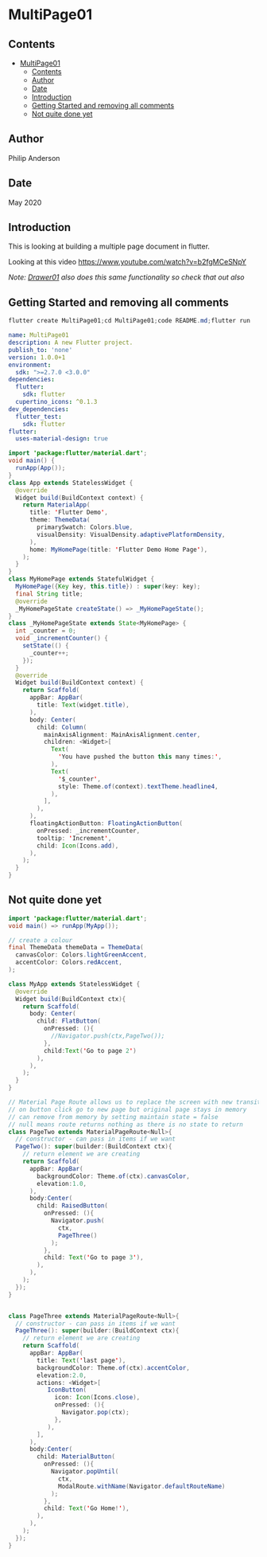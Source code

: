 # MultiPage01

## Contents

- [MultiPage01](#multipage01)
  - [Contents](#contents)
  - [Author](#author)
  - [Date](#date)
  - [Introduction](#introduction)
  - [Getting Started and removing all comments](#getting-started-and-removing-all-comments)
  - [Not quite done yet](#not-quite-done-yet)

## Author

Philip Anderson

## Date

May 2020

## Introduction

This is looking at building a multiple page document in flutter.

Looking at this video https://www.youtube.com/watch?v=b2fgMCeSNpY

*Note: [Drawer01](../Drawer01) also does this same functionality so check that out also*

## Getting Started and removing all comments

```java
flutter create MultiPage01;cd MultiPage01;code README.md;flutter run
```

```yaml
name: MultiPage01
description: A new Flutter project.
publish_to: 'none' 
version: 1.0.0+1
environment:
  sdk: ">=2.7.0 <3.0.0"
dependencies:
  flutter:
    sdk: flutter
  cupertino_icons: ^0.1.3
dev_dependencies:
  flutter_test:
    sdk: flutter
flutter:
  uses-material-design: true
```

```java
import 'package:flutter/material.dart';
void main() {
  runApp(App());
}
class App extends StatelessWidget {
  @override
  Widget build(BuildContext context) {
    return MaterialApp(
      title: 'Flutter Demo',
      theme: ThemeData(
        primarySwatch: Colors.blue,
        visualDensity: VisualDensity.adaptivePlatformDensity,
      ),
      home: MyHomePage(title: 'Flutter Demo Home Page'),
    );
  }
}
class MyHomePage extends StatefulWidget {
  MyHomePage({Key key, this.title}) : super(key: key);
  final String title;
  @override
  _MyHomePageState createState() => _MyHomePageState();
}
class _MyHomePageState extends State<MyHomePage> {
  int _counter = 0;
  void _incrementCounter() {
    setState(() {
      _counter++;
    });
  }
  @override
  Widget build(BuildContext context) {
    return Scaffold(
      appBar: AppBar(
        title: Text(widget.title),
      ),
      body: Center(
        child: Column(
          mainAxisAlignment: MainAxisAlignment.center,
          children: <Widget>[
            Text(
              'You have pushed the button this many times:',
            ),
            Text(
              '$_counter',
              style: Theme.of(context).textTheme.headline4,
            ),
          ],
        ),
      ),
      floatingActionButton: FloatingActionButton(
        onPressed: _incrementCounter,
        tooltip: 'Increment',
        child: Icon(Icons.add),
      ), 
    );
  }
}
```

## Not quite done yet

```java
import 'package:flutter/material.dart';
void main() => runApp(MyApp());

// create a colour 
final ThemeData themeData = ThemeData(
  canvasColor: Colors.lightGreenAccent,
  accentColor: Colors.redAccent,
);

class MyApp extends StatelessWidget {
  @override 
  Widget build(BuildContext ctx){
    return Scaffold(
      body: Center(
        child: FlatButton(
          onPressed: (){
            //Navigator.push(ctx,PageTwo());
          },
          child:Text('Go to page 2')
        ),
      ),
    );
  }
}

// Material Page Route allows us to replace the screen with new transitional screen
// on button click go to new page but original page stays in memory 
// can remove from memory by setting maintain state = false
// null means route returns nothing as there is no state to return
class PageTwo extends MaterialPageRoute<Null>{
  // constructor - can pass in items if we want 
  PageTwo(): super(builder:(BuildContext ctx){
    // return element we are creating
    return Scaffold(
      appBar: AppBar(
        backgroundColor: Theme.of(ctx).canvasColor,
        elevation:1.0,
      ),
      body:Center(
        child: RaisedButton(
          onPressed: (){
            Navigator.push(
              ctx,
              PageThree()
            );
          },
          child: Text('Go to page 3'),
        ),
      ),
    );
  });
}


class PageThree extends MaterialPageRoute<Null>{
  // constructor - can pass in items if we want 
  PageThree(): super(builder:(BuildContext ctx){
    // return element we are creating
    return Scaffold(
      appBar: AppBar(
        title: Text('last page'),
        backgroundColor: Theme.of(ctx).accentColor,
        elevation:2.0,
        actions: <Widget>[
           IconButton(
             icon: Icon(Icons.close),
             onPressed: (){
               Navigator.pop(ctx);
             },
           ),
        ],
      ),
      body:Center(
        child: MaterialButton(
          onPressed: (){
            Navigator.popUntil(
              ctx, 
              ModalRoute.withName(Navigator.defaultRouteName)
            );
          },
          child: Text('Go Home!'),
        ),
      ),
    );
  });
}
```